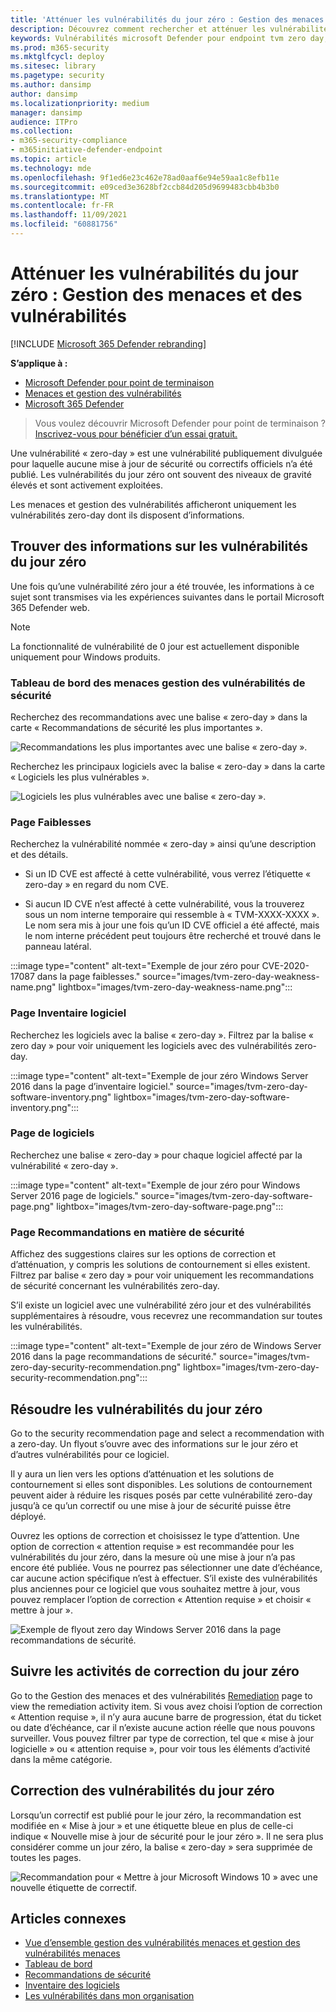 ```yaml
---
title: 'Atténuer les vulnérabilités du jour zéro : Gestion des menaces et des vulnérabilités'
description: Découvrez comment rechercher et atténuer les vulnérabilités « zero-day » dans votre environnement à l’Gestion des menaces et des vulnérabilités.
keywords: Vulnérabilités microsoft Defender pour endpoint tvm zero day, tvm, threat & gestion des vulnérabilités, zero day, 0-day, mitigate 0 day vulnerabilities, vulnerable CVE
ms.prod: m365-security
ms.mktglfcycl: deploy
ms.sitesec: library
ms.pagetype: security
ms.author: dansimp
author: dansimp
ms.localizationpriority: medium
manager: dansimp
audience: ITPro
ms.collection:
- m365-security-compliance
- m365initiative-defender-endpoint
ms.topic: article
ms.technology: mde
ms.openlocfilehash: 9f1ed6e23c462e78ad0aaf6e94e59aa1c8efb11e
ms.sourcegitcommit: e09ced3e3628bf2ccb84d205d9699483cbb4b3b0
ms.translationtype: MT
ms.contentlocale: fr-FR
ms.lasthandoff: 11/09/2021
ms.locfileid: "60881756"
---
```

# <a name="mitigate-zero-day-vulnerabilities---threat-and-vulnerability-management"></a>Atténuer les vulnérabilités du jour zéro : Gestion des menaces et des vulnérabilités

[!INCLUDE [Microsoft 365 Defender rebranding](../../includes/microsoft-defender.md)]

**S’applique à :**

- [Microsoft Defender pour point de terminaison](https://go.microsoft.com/fwlink/?linkid=2154037)
- [Menaces et gestion des vulnérabilités](next-gen-threat-and-vuln-mgt.md)
- [Microsoft 365 Defender](https://go.microsoft.com/fwlink/?linkid=2118804)

> Vous voulez découvrir Microsoft Defender pour point de terminaison ? [Inscrivez-vous pour bénéficier d’un essai gratuit.](https://signup.microsoft.com/create-account/signup?products=7f379fee-c4f9-4278-b0a1-e4c8c2fcdf7e&ru=https://aka.ms/MDEp2OpenTrial?ocid=docs-wdatp-portaloverview-abovefoldlink)

Une vulnérabilité « zero-day » est une vulnérabilité publiquement divulguée pour laquelle aucune mise à jour de sécurité ou correctifs officiels n’a été publié. Les vulnérabilités du jour zéro ont souvent des niveaux de gravité élevés et sont activement exploitées.

Les menaces et gestion des vulnérabilités afficheront uniquement les vulnérabilités zero-day dont ils disposent d’informations.

## <a name="find-information-about-zero-day-vulnerabilities"></a>Trouver des informations sur les vulnérabilités du jour zéro

Une fois qu’une vulnérabilité zéro jour a été trouvée, les informations à ce sujet sont transmises via les expériences suivantes dans le portail Microsoft 365 Defender web.

> [!NOTE]
> La fonctionnalité de vulnérabilité de 0 jour est actuellement disponible uniquement pour Windows produits.

### <a name="threat-and-vulnerability-management-dashboard"></a>Tableau de bord des menaces gestion des vulnérabilités de sécurité

Recherchez des recommandations avec une balise « zero-day » dans la carte « Recommandations de sécurité les plus importantes ».

![Recommandations les plus importantes avec une balise « zero-day ».](images/tvm-zero-day-top-security-recommendations.png)

Recherchez les principaux logiciels avec la balise « zero-day » dans la carte « Logiciels les plus vulnérables ».

![Logiciels les plus vulnérables avec une balise « zero-day ».](images/tvm-zero-day-top-software.png)

### <a name="weaknesses-page"></a>Page Faiblesses

Recherchez la vulnérabilité nommée « zero-day » ainsi qu’une description et des détails.

- Si un ID CVE est affecté à cette vulnérabilité, vous verrez l’étiquette « zero-day » en regard du nom CVE.

- Si aucun ID CVE n’est affecté à cette vulnérabilité, vous la trouverez sous un nom interne temporaire qui ressemble à « TVM-XXXX-XXXX ». Le nom sera mis à jour une fois qu’un ID CVE officiel a été affecté, mais le nom interne précédent peut toujours être recherché et trouvé dans le panneau latéral.

:::image type="content" alt-text="Exemple de jour zéro pour CVE-2020-17087 dans la page faiblesses." source="images/tvm-zero-day-weakness-name.png" lightbox="images/tvm-zero-day-weakness-name.png":::

### <a name="software-inventory-page"></a>Page Inventaire logiciel

Recherchez les logiciels avec la balise « zero-day ». Filtrez par la balise « zero day » pour voir uniquement les logiciels avec des vulnérabilités zero-day.

:::image type="content" alt-text="Exemple de jour zéro Windows Server 2016 dans la page d’inventaire logiciel." source="images/tvm-zero-day-software-inventory.png" lightbox="images/tvm-zero-day-software-inventory.png":::

### <a name="software-page"></a>Page de logiciels

Recherchez une balise « zero-day » pour chaque logiciel affecté par la vulnérabilité « zero-day ».

:::image type="content" alt-text="Exemple de jour zéro pour Windows Server 2016 page de logiciels." source="images/tvm-zero-day-software-page.png" lightbox="images/tvm-zero-day-software-page.png":::

### <a name="security-recommendations-page"></a>Page Recommandations en matière de sécurité

Affichez des suggestions claires sur les options de correction et d’atténuation, y compris les solutions de contournement si elles existent. Filtrez par balise « zero day » pour voir uniquement les recommandations de sécurité concernant les vulnérabilités zero-day.

S’il existe un logiciel avec une vulnérabilité zéro jour et des vulnérabilités supplémentaires à résoudre, vous recevrez une recommandation sur toutes les vulnérabilités.

:::image type="content" alt-text="Exemple de jour zéro de Windows Server 2016 dans la page recommandations de sécurité." source="images/tvm-zero-day-security-recommendation.png" lightbox="images/tvm-zero-day-security-recommendation.png":::

## <a name="addressing-zero-day-vulnerabilities"></a>Résoudre les vulnérabilités du jour zéro

Go to the security recommendation page and select a recommendation with a zero-day. Un flyout s’ouvre avec des informations sur le jour zéro et d’autres vulnérabilités pour ce logiciel.

Il y aura un lien vers les options d’atténuation et les solutions de contournement si elles sont disponibles. Les solutions de contournement peuvent aider à réduire les risques posés par cette vulnérabilité zero-day jusqu’à ce qu’un correctif ou une mise à jour de sécurité puisse être déployé.

Ouvrez les options de correction et choisissez le type d’attention. Une option de correction « attention requise » est recommandée pour les vulnérabilités du jour zéro, dans la mesure où une mise à jour n’a pas encore été publiée. Vous ne pourrez pas sélectionner une date d’échéance, car aucune action spécifique n’est à effectuer. S’il existe des vulnérabilités plus anciennes pour ce logiciel que vous souhaitez mettre à jour, vous pouvez remplacer l’option de correction « Attention requise » et choisir « mettre à jour ».

![Exemple de flyout zero day Windows Server 2016 dans la page recommandations de sécurité.](images/tvm-zero-day-recommendation-flyout400.png)

## <a name="track-zero-day-remediation-activities"></a>Suivre les activités de correction du jour zéro

Go to the Gestion des menaces et des vulnérabilités [Remediation](tvm-remediation.md) page to view the remediation activity item. Si vous avez choisi l’option de correction « Attention requise », il n’y aura aucune barre de progression, état du ticket ou date d’échéance, car il n’existe aucune action réelle que nous pouvons surveiller. Vous pouvez filtrer par type de correction, tel que « mise à jour logicielle » ou « attention requise », pour voir tous les éléments d’activité dans la même catégorie.

## <a name="patching-zero-day-vulnerabilities"></a>Correction des vulnérabilités du jour zéro

Lorsqu’un correctif est publié pour le jour zéro, la recommandation est modifiée en « Mise à jour » et une étiquette bleue en plus de celle-ci indique « Nouvelle mise à jour de sécurité pour le jour zéro ». Il ne sera plus considérer comme un jour zéro, la balise « zero-day » sera supprimée de toutes les pages.

![Recommandation pour « Mettre à jour Microsoft Windows 10 » avec une nouvelle étiquette de correctif.](images/tvm-zero-day-patch.jpg)

## <a name="related-articles"></a>Articles connexes

- [Vue d’ensemble gestion des vulnérabilités menaces et gestion des vulnérabilités menaces](next-gen-threat-and-vuln-mgt.md)
- [Tableau de bord](tvm-dashboard-insights.md)
- [Recommandations de sécurité](tvm-security-recommendation.md)
- [Inventaire des logiciels](tvm-software-inventory.md)
- [Les vulnérabilités dans mon organisation](tvm-weaknesses.md)
